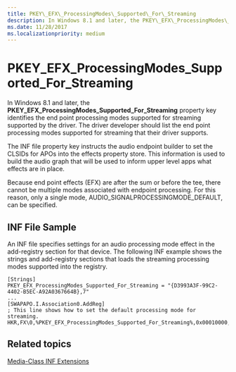 ```yaml
---
title: PKEY\_EFX\_ProcessingModes\_Supported\_For\_Streaming
description: In Windows 8.1 and later, the PKEY\_EFX\_ProcessingModes\_Supported\_For\_Streaming property key identifies the end point processing modes supported for streaming supported by the driver.
ms.date: 11/28/2017
ms.localizationpriority: medium
---
```


# PKEY\_EFX\_ProcessingModes\_Supported\_For\_Streaming


In Windows 8.1 and later, the **PKEY\_EFX\_ProcessingModes\_Supported\_For\_Streaming** property key identifies the end point processing modes supported for streaming supported by the driver. The driver developer should list the end point processing modes supported for streaming that their driver supports.

The INF file property key instructs the audio endpoint builder to set the CLSIDs for APOs into the effects property store. This information is used to build the audio graph that will be used to inform upper level apps what effects are in place.

Because end point effects (EFX) are after the sum or before the tee, there cannot be multiple modes associated with endpoint processing. For this reason, only a single mode, AUDIO\_SIGNALPROCESSINGMODE\_DEFAULT, can be specified.

## <span id="INF_File_Sample"></span><span id="inf_file_sample"></span><span id="INF_FILE_SAMPLE"></span>INF File Sample


An INF file specifies settings for an audio processing mode effect in the add-registry section for that device. The following INF example shows the strings and add-registry sections that loads the streaming processing modes supported into the registry.

```inf
[Strings]
PKEY_EFX_ProcessingModes_Supported_For_Streaming = "{D3993A3F-99C2-4402-B5EC-A92A0367664B},7"
...
[SWAPAPO.I.Association0.AddReg]
; This line shows how to set the default processing mode for streaming.
HKR,FX\0,%PKEY_EFX_ProcessingModes_Supported_For_Streaming%,0x00010000,%AUDIO_SIGNALPROCESSINGMODE_DEFAULT%
```

## <span id="related_topics"></span>Related topics


[Media-Class INF Extensions](media-class-inf-extensions.md)

 

 






